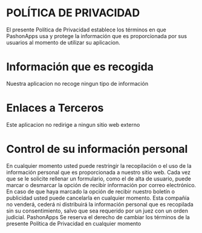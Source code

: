 # POLÍTICA DE PRIVACIDAD

El presente Política de Privacidad establece los términos en que PashonApps usa y protege la información que es proporcionada por sus usuarios al momento de utilizar su aplicacion.


# Información que es recogida

Nuestra aplicacion no recoge ningun tipo de información


# Enlaces a Terceros

Este aplicacion no redirige a ningun sitio web externo

# Control de su información personal

En cualquier momento usted puede restringir la recopilación o el uso de la información personal que es proporcionada a nuestro sitio web. Cada vez que se le solicite rellenar un formulario, como el de alta de usuario, puede marcar o desmarcar la opción de recibir información por correo electrónico. En caso de que haya marcado la opción de recibir nuestro boletín o publicidad usted puede cancelarla en cualquier momento. Esta compañía no venderá, cederá ni distribuirá la información personal que es recopilada sin su consentimiento, salvo que sea requerido por un juez con un orden judicial. PashonApps Se reserva el derecho de cambiar los términos de la presente Política de Privacidad en cualquier momento